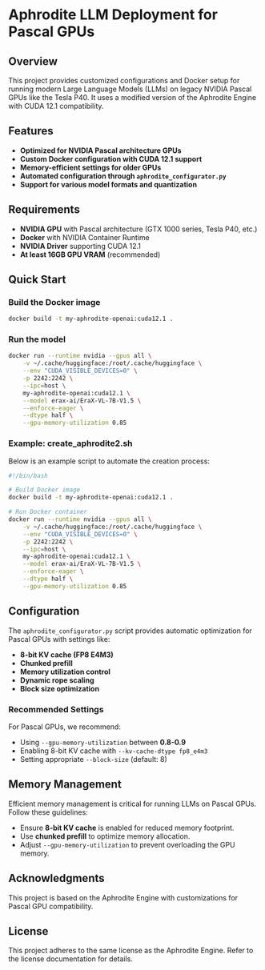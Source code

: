# Aphrodite LLM Deployment for Pascal GPUs

## Overview
This project provides customized configurations and Docker setup for running modern Large Language Models (LLMs) on legacy NVIDIA Pascal GPUs like the Tesla P40. It uses a modified version of the Aphrodite Engine with CUDA 12.1 compatibility.

## Features
- **Optimized for NVIDIA Pascal architecture GPUs**
- **Custom Docker configuration with CUDA 12.1 support**
- **Memory-efficient settings for older GPUs**
- **Automated configuration through `aphrodite_configurator.py`**
- **Support for various model formats and quantization**

## Requirements
- **NVIDIA GPU** with Pascal architecture (GTX 1000 series, Tesla P40, etc.)
- **Docker** with NVIDIA Container Runtime
- **NVIDIA Driver** supporting CUDA 12.1
- **At least 16GB GPU VRAM** (recommended)

## Quick Start

### Build the Docker image
```bash
docker build -t my-aphrodite-openai:cuda12.1 .
```

### Run the model
```bash
docker run --runtime nvidia --gpus all \
    -v ~/.cache/huggingface:/root/.cache/huggingface \
    --env "CUDA_VISIBLE_DEVICES=0" \
    -p 2242:2242 \
    --ipc=host \
    my-aphrodite-openai:cuda12.1 \
    --model erax-ai/EraX-VL-7B-V1.5 \
    --enforce-eager \
    --dtype half \
    --gpu-memory-utilization 0.85
```

### Example: create_aphrodite2.sh
Below is an example script to automate the creation process:

```bash
#!/bin/bash

# Build Docker image
docker build -t my-aphrodite-openai:cuda12.1 .

# Run Docker container
docker run --runtime nvidia --gpus all \
    -v ~/.cache/huggingface:/root/.cache/huggingface \
    --env "CUDA_VISIBLE_DEVICES=0" \
    -p 2242:2242 \
    --ipc=host \
    my-aphrodite-openai:cuda12.1 \
    --model erax-ai/EraX-VL-7B-V1.5 \
    --enforce-eager \
    --dtype half \
    --gpu-memory-utilization 0.85
```

## Configuration
The `aphrodite_configurator.py` script provides automatic optimization for Pascal GPUs with settings like:

- **8-bit KV cache (FP8 E4M3)**
- **Chunked prefill**
- **Memory utilization control**
- **Dynamic rope scaling**
- **Block size optimization**

### Recommended Settings
For Pascal GPUs, we recommend:
- Using `--gpu-memory-utilization` between **0.8-0.9**
- Enabling 8-bit KV cache with `--kv-cache-dtype fp8_e4m3`
- Setting appropriate `--block-size` (default: 8)

## Memory Management
Efficient memory management is critical for running LLMs on Pascal GPUs. Follow these guidelines:
- Ensure **8-bit KV cache** is enabled for reduced memory footprint.
- Use **chunked prefill** to optimize memory allocation.
- Adjust `--gpu-memory-utilization` to prevent overloading the GPU memory.

## Acknowledgments
This project is based on the Aphrodite Engine with customizations for Pascal GPU compatibility.

## License
This project adheres to the same license as the Aphrodite Engine. Refer to the license documentation for details.
